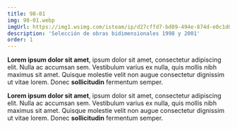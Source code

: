 ```yaml
---
title: 98-01
img: 98-01.webp
imgUrl: https://img1.wsimg.com/isteam/ip/d27cffd7-bd09-494e-874d-e0c1d024fb56/portada-0025.jpg
description: 'Selección de obras bidimensionales 1998 y 2001'
order: 1
---
```


**Lorem ipsum dolor sit amet**, ipsum dolor sit amet, consectetur adipiscing elit. Nulla ac accumsan sem. Vestibulum varius ex nulla, quis mollis nibh maximus sit amet. Quisque molestie velit non augue consectetur dignissim ut vitae lorem. Donec **sollicitudin** fermentum semper.

**Lorem ipsum dolor sit amet**, ipsum dolor sit amet, consectetur adipiscing elit. Nulla ac accumsan sem. Vestibulum varius ex nulla, quis mollis nibh maximus sit amet. Quisque molestie velit non augue consectetur dignissim ut vitae lorem. Donec **sollicitudin** fermentum semper.